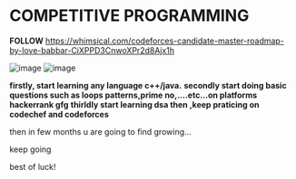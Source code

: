 # COMPETITIVE PROGRAMMING


**FOLLOW** https://whimsical.com/codeforces-candidate-master-roadmap-by-love-babbar-CiXPPD3CnwoXPr2d8Ajx1h



![image](https://user-images.githubusercontent.com/71969867/99949133-8ee01700-2da0-11eb-98b3-031d2cf4ee01.png) ![image](https://user-images.githubusercontent.com/71969867/99949291-cbac0e00-2da0-11eb-8129-75d156bbde13.png)

 **firstly, start learning any language c++/java.**
 **secondly start doing basic questions such as loops patterns,prime no,....etc...on platforms hackerrank gfg**
 **thirldly start learning dsa then ,keep praticing on codechef and codeforces**
 
 then in few months u are going to find growing...
 
 keep going 
 
 
 best of luck!
 
